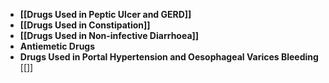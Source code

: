 - **[[Drugs Used in Peptic Ulcer and GERD]]**
- **[[Drugs Used in Constipation]]**
- **[[Drugs Used in Non-infective Diarrhoea]]**
- **Antiemetic Drugs**
- **Drugs Used in Portal Hypertension and Oesophageal Varices Bleeding** [[]]